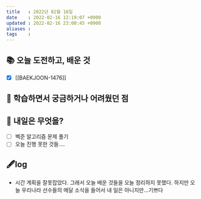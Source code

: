 ```yaml
---
title   : 2022년 02월 16일 
date    : 2022-02-16 12:19:07 +0900
updated : 2022-02-16 23:00:45 +0900
aliases : 
tags    : 
---
```

## 📚 오늘 도전하고, 배운 것
- [x] [[BAEKJOON-1476]]

## 🤔 학습하면서 궁금하거나 어려웠던 점 

## 🌅 내일은 무엇을?
- [ ] 벡준 알고리즘 문제 풀기
- [ ] 오늘 진행 못한 것들....

## 🖋log
- 시간 계획을 잘못잡았다. 그래서 오늘 배운 것들을 오늘 정리하지 못했다. 하지만 오늘 우리나라 선수들의 메달 소식을 들어서 내 일은 아니지만...기쁘다



